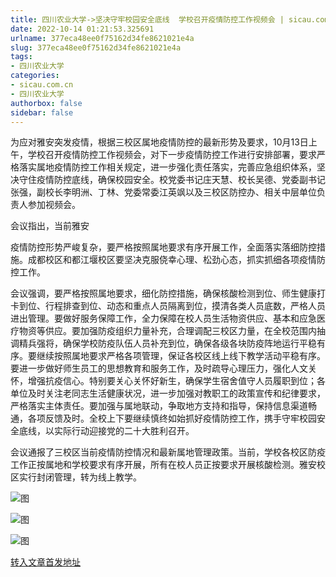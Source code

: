 ```yaml
---
title: 四川农业大学->坚决守牢校园安全底线  学校召开疫情防控工作视频会 | sicau.com.cn
date: 2022-10-14 01:21:53.325691
urlname: 377eca48ee0f75162d34fe8621021e4a
slug: 377eca48ee0f75162d34fe8621021e4a
tags: 
- 四川农业大学
categories:
- sicau.com.cn
- 四川农业大学
authorbox: false
sidebar: false
---
```

为应对雅安突发疫情，根据三校区属地疫情防控的最新形势及要求，10月13日上午，学校召开疫情防控工作视频会，对下一步疫情防控工作进行安排部署，要求严格落实属地疫情防控工作相关规定，进一步强化责任落实，完善应急组织体系，坚决守住疫情防控底线，确保校园安全。校党委书记庄天慧、校长吴德、党委副书记张强，副校长李明洲、丁林、党委常委江英飒以及三校区防控办、相关中层单位负责人参加视频会。

会议指出，当前雅安
<!--more-->
疫情防控形势严峻复杂，要严格按照属地要求有序开展工作，全面落实落细防控措施。成都校区和都江堰校区要坚决克服侥幸心理、松劲心态，抓实抓细各项疫情防控工作。

会议强调，要严格按照属地要求，细化防控措施，确保核酸检测到位、师生健康打卡到位、行程排查到位、动态和重点人员隔离到位，摸清各类人员底数，严格人员进出管理。要做好服务保障工作，全力保障在校人员生活物资供应、基本和应急医疗物资等供应。要加强防疫组织力量补充，合理调配三校区力量，在全校范围内抽调精兵强将，确保学校防疫队伍人员补充到位，确保各级各块防疫阵地运行平稳有序。要继续按照属地要求严格各项管理，保证各校区线上线下教学活动平稳有序。要进一步做好师生员工的思想教育和服务工作，及时疏导心理压力，强化人文关怀，增强抗疫信心。特别要关心关怀好新生，确保学生宿舍值守人员履职到位；各单位及时关注老同志生活健康状况，进一步加强对教职工的政策宣传和纪律要求，严格落实主体责任。要加强与属地联动，争取地方支持和指导，保持信息渠道畅通，各项反馈及时。全校上下要继续慎终如始抓好疫情防控工作，携手守牢校园安全底线，以实际行动迎接党的二十大胜利召开。

会议通报了三校区当前疫情防控情况和最新属地管理政策。当前，学校各校区防疫工作正按属地和学校要求有序开展，所有在校人员正按要求开展核酸检测。雅安校区实行封闭管理，转为线上教学。

![图](https://news.sicau.edu.cn/__local/B/8D/DD/95D4421FF46F06E3EB6447D2AEC_84B9BB31_D489.jpg)

![图](https://news.sicau.edu.cn/__local/1/5A/E9/778B9ADCB5FBB08121FAEC6BB27_C502A2B1_110E7.jpg)

![图](https://news.sicau.edu.cn/__local/0/DF/0C/1E4FC053CEAAEF2F0B7F2157991_4527E168_18786.jpg)

[转入文章首发地址](https://news.sicau.edu.cn/info/1135/69792.htm)